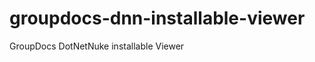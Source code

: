 groupdocs-dnn-installable-viewer
================================

GroupDocs DotNetNuke installable Viewer
